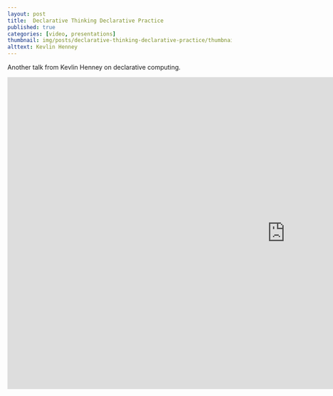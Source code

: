 ```yaml
---
layout: post
title:  Declarative Thinking Declarative Practice
published: true
categories: [video, presentations]
thumbnail: img/posts/declarative-thinking-declarative-practice/thumbnail-420x255.webp
alttext: Kevlin Henney
--- 
```


Another talk from Kevlin Henney on declarative computing.

<iframe width="1248" height="702" src="https://www.youtube.com/embed/1s-BGBA8Nqo" frameborder="0" allow="accelerometer; autoplay; clipboard-write; encrypted-media; gyroscope; picture-in-picture" allowfullscreen></iframe>